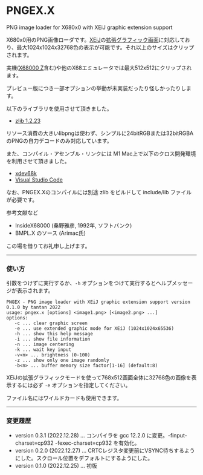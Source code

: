 # PNGEX.X

PNG image loader for X680x0 with XEiJ graphic extension support

X680x0用のPNG画像ローダです。[XEiJ](https://stdkmd.net/xeij/)の[拡張グラフィック画面](https://stdkmd.net/xeij/feature.htm#extendedgraphic)に対応しており、最大1024x1024x32768色の表示が可能です。それ以上のサイズはクリップされます。

実機([X68000 Z](https://www.zuiki.co.jp/products/x68000z/)含む)や他のX68エミュレータでは最大512x512にクリップされます。


プレビュー版につき一部オプションの挙動が未実装だったり怪しかったりします。


以下のライブラリを使用させて頂きました。

- [zlib 1.2.23](https://github.com/madler/zlib)

リソース消費の大きいlibpngは使わず、シンプルに24bitRGBまたは32bitRGBAのPNGの自力デコードのみ対応しています。

また、コンパイル・アセンブル・リンクには M1 Mac上で以下のクロス開発環境を利用させて頂きました。

- [xdev68k](https://github.com/yosshin4004/xdev68k)
- [Visual Studio Code](https://code.visualstudio.com/)

なお、PNGEX.Xのコンパイルには別途 zlib をビルドして include/lib ファイルが必要です。

参考文献など

 - InsideX68000 (桑野雅彦, 1992年, ソフトバンク)
 - BMPL.X のソース (Arimac氏)

この場を借りてお礼申し上げます。

---
### 使い方

引数をつけずに実行するか、`-h` オプションをつけて実行するとヘルプメッセージが表示されます。

    PNGEX - PNG image loader with XEiJ graphic extension support version 0.1.0 by tantan 2022
    usage: pngex.x [options] <image1.png> [<image2.png> ...]
    options:
       -c ... clear graphic screen
       -e ... use extended graphic mode for XEiJ (1024x1024x65536)
       -h ... show this help message
       -i ... show file information
       -n ... image centering
       -k ... wait key input
       -v<n> ... brightness (0-100)
       -z ... show only one image randomly
       -b<n> ... buffer memory size factor[1-16] (default:8)

XEiJの拡張グラフィックモードを使って768x512画面全体に32768色の画像を表示するには必ず `-e` オプションを指定してください。

ファイル名にはワイルドカードも使用できます。

---
### 変更履歴

- version 0.3.1 (2022.12.28) ... コンパイラを gcc 12.2.0 に変更。-finput-charset=cp932 -fexec-charset=cp932 を有効化。
- version 0.2.0 (2022.12.27) ... CRTCレジスタ変更前にVSYNC待ちするようにした。スクロール位置をデフォルトにするようにした。
- version 0.1.0 (2022.12.25) ... 初版